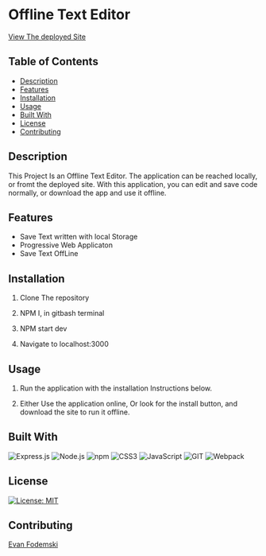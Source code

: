 # Offline Text Editor

[View The deployed Site](https://text-editors-are-cool.onrender.com)

## Table of Contents
- [Description](#description)
- [Features](#features)
- [Installation](#installation)
- [Usage](#usage)
- [Built With](#built-with)
- [License](#license)
- [Contributing](#contributing)

## Description
This Project Is an Offline Text Editor. The application can be reached locally, or fromt the deployed site. With this application, you can edit and save code normally, or download the app and use it offline.

## Features
- Save Text written with local Storage
- Progressive Web Applicaton
- Save Text OffLine

## Installation

1. Clone The repository

2. NPM I, in gitbash terminal

3. NPM start dev

4. Navigate to localhost:3000



## Usage
1. Run the application with the installation Instructions below.

2. Either Use the application online, Or look for the install button, and download the site to run it offline.

## Built With

![Express.js](https://img.shields.io/badge/Express%20js-000000?style=for-the-badge&logo=express&logoColor=white)
![Node.js](https://img.shields.io/badge/Node%20js-339933?style=for-the-badge&logo=nodedotjs&logoColor=white)
![npm](https://img.shields.io/badge/npm-CB3837?style=for-the-badge&logo=npm&logoColor=white)
![CSS3](https://img.shields.io/badge/CSS3-1572B6?style=for-the-badge&logo=css3&logoColor=white)
![JavaScript](https://img.shields.io/badge/JavaScript-323330?style=for-the-badge&logo=javascript&logoColor=F7DF1E)
![GIT](https://img.shields.io/badge/GIT-E44C30?style=for-the-badge&logo=git&logoColor=white)
![Webpack](https://img.shields.io/badge/webpack-%238DD6F9.svg?style=for-the-badge&logo=webpack&logoColor=black)




## License
[![License: MIT](https://img.shields.io/badge/License-MIT-yellow.svg)](https://opensource.org/licenses/MIT)


## Contributing
[Evan Fodemski](https://github.com/EvanFodemski)




